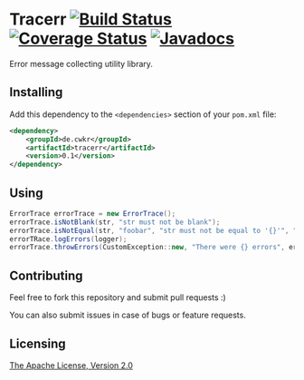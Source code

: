 # Tracerr [![Build Status](https://travis-ci.org/cwkr/tracerr.svg?branch=master)](https://travis-ci.org/cwkr/tracerr) [![Coverage Status](https://coveralls.io/repos/github/cwkr/tracerr/badge.svg?branch=master)](https://coveralls.io/github/cwkr/tracerr?branch=master) [![Javadocs](https://www.javadoc.io/badge/de.cwkr/tracerr.svg?color=blue)](https://www.javadoc.io/doc/de.cwkr/tracerr)

Error message collecting utility library.


## Installing

Add this dependency to the `<dependencies>` section of your `pom.xml` file:

```xml
<dependency>
    <groupId>de.cwkr</groupId>
    <artifactId>tracerr</artifactId>
    <version>0.1</version>
</dependency>
```


## Using

```java
ErrorTrace errorTrace = new ErrorTrace();
errorTrace.isNotBlank(str, "str must not be blank");
errorTrace.isNotEqual(str, "foobar", "str must not be equal to '{}'", "foobar");
errorTRace.logErrors(logger);
errorTrace.throwErrors(CustomException::new, "There were {} errors", errorTrace.countErrors())
```


## Contributing

Feel free to fork this repository and submit pull requests :)

You can also submit issues in case of bugs or feature requests.


## Licensing

[The Apache License, Version 2.0](LICENSE)
